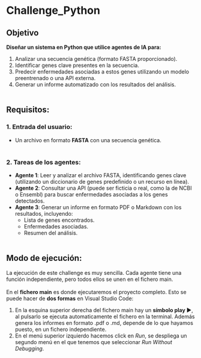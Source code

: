 # Challenge_Python

## Objetivo
**Diseñar un sistema en Python que utilice agentes de IA para:** <br>
1. Analizar una secuencia genética (formato FASTA proporcionado).<br>
2. Identificar genes clave presentes en la secuencia.<br>
3. Predecir enfermedades asociadas a estos genes utilizando un modelo preentrenado o una API externa.<br>
4. Generar un informe automatizado con los resultados del análisis.<br><br>

## Requisitos:

### 1. Entrada del usuario:<br>
  - Un archivo en formato **FASTA** con una secuencia genética.<br><br>
### 2. Tareas de los agentes:<br>
  - **Agente 1**: Leer y analizar el archivo FASTA, identificando genes clave (utilizando un diccionario de genes predefinido o un recurso en línea).<br>
  - **Agente 2**: Consultar una API (puede ser ficticia o real, como la de NCBI o Ensembl) para buscar enfermedades asociadas a los genes detectados.<br>
  - **Agente 3**: Generar un informe en formato PDF o Markdown con los resultados, incluyendo:<br>
    - Lista de genes encontrados.<br>
    - Enfermedades asociadas.<br>
    - Resumen del análisis.<br><br>

## Modo de ejecución:
La ejecución de este challenge es muy sencilla. Cada agente tiene una función independiente, pero todos ellos se unen en el fichero main. <br><br>
En el **fichero main** es donde ejecutaremos el proyecto completo. Esto se puede hacer de **dos formas** en Visual Studio Code: 
 1. En la esquina superior derecha del fichero main hay un **símbolo play ▶︎**, al pulsarlo se ejecuta automaticamente el fichero en la terminal. Además genera los informes en formato .pdf o .md, depende de lo que hayamos puesto, en un fichero independiente.
 2. En el menú superior izquierdo hacemos click en *Run*, se despliega un segundo menú en el que tenemos que seleccionar *Run Without Debugging*.

